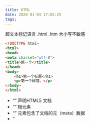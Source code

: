 ```yaml
---
title: HTML
date: 2020-01-03 17:02:25
tags:
---
```


超文本标记语言 .html .htm 大小写不敏感

~~~html
<!DOCTYPE html>
<html>
<head>
<meta charset="utf-8">
<title>第一个</title>
</head>
<body>
    <h1>第一个标题</h1>
    <p>第一个段落。</p>
</body>
</html>
~~~

- “<!DOCTYPE html>” 声明HTML5 文档
- “<html>” 根元素
- “<head>” 元素包含了文档的元（meta）数据
- "<title>" 标题
- "<body>" 内容
- "<h1>" 大标题 h1-h6
- "<p>" 段落

标签 

~~~html
<b> </b>
~~~

链接“<a>” 

~~~html
<a href="http://www.baidu.com">这是一个链接</a>
~~~

图像“<img>”

~~~html
<img src="/images/logo.png" width="258" height="39" />
~~~

换行

~~~html
<br>
~~~

关闭空元素

~~~html
<br />
~~~

HTML属性
元素可以设置属性（推荐小写）

注释 “<!-- 这是一个注释 -->”

水平线 “<hr>”

文本格式化

|   标签   |   描述   |
| :------: | :------: |
|   <b>    |   粗体   |
|   <em>   |   着重   |
|   <i>    |   斜体   |
| <small>  |  小号字  |
| <strong> | 加重语气 |
|  <sup>   |   下标   |
|  <sub>   |   上标   |
|  <ins>   |   插入   |
|  <del>   |  删除字  |


